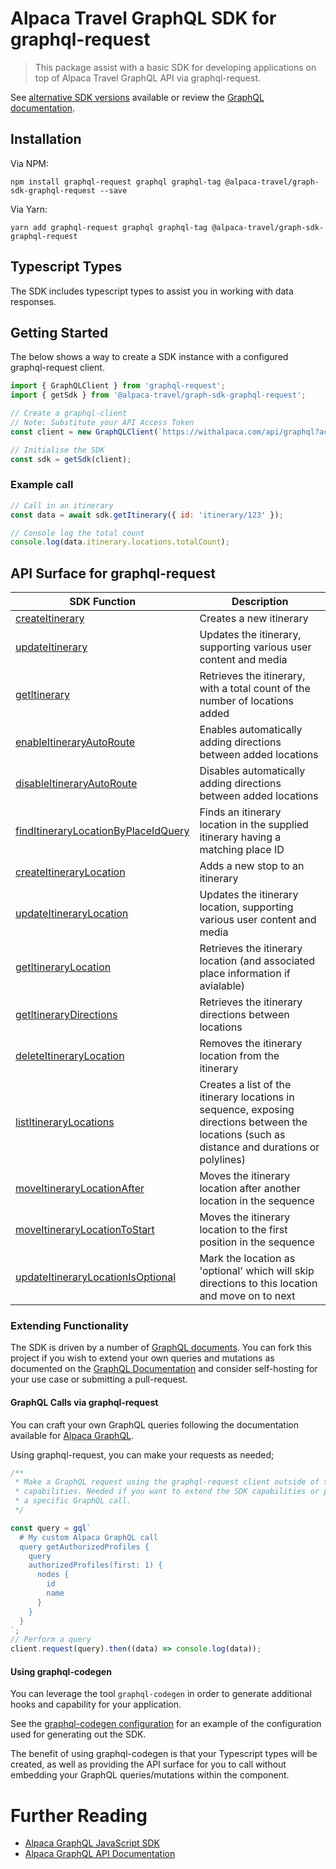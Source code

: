 # Alpaca Travel GraphQL SDK for graphql-request

> This package assist with a basic SDK for developing applications on top of
> Alpaca Travel GraphQL API via graphql-request.

See [alternative SDK versions](/packages) available or review the [GraphQL documentation](https://github.com/AlpacaTravel/graphql-docs).

## Installation

Via NPM:

```
npm install graphql-request graphql graphql-tag @alpaca-travel/graph-sdk-graphql-request --save
```

Via Yarn:

```
yarn add graphql-request graphql graphql-tag @alpaca-travel/graph-sdk-graphql-request
```

## Typescript Types

The SDK includes typescript types to assist you in working with data responses.

## Getting Started

The below shows a way to create a SDK instance with a configured graphql-request
client.

```javascript
import { GraphQLClient } from 'graphql-request';
import { getSdk } from '@alpaca-travel/graph-sdk-graphql-request';

// Create a graphql-client
// Note: Substitute your API Access Token
const client = new GraphQLClient(`https://withalpaca.com/api/graphql?accessToken=xxx`);

// Initialise the SDK
const sdk = getSdk(client);
```

### Example call

```javascript
// Call in an itinerary
const data = await sdk.getItinerary({ id: 'itinerary/123' });

// Console log the total count
console.log(data.itinerary.locations.totalCount);
```

## API Surface for graphql-request

| SDK Function                                                                                | Description                                                                                                                                    |
| ------------------------------------------------------------------------------------------- | ---------------------------------------------------------------------------------------------------------------------------------------------- |
| [createItinerary](/graphql/create-itinerary.graphql)                                        | Creates a new itinerary                                                                                                                        |
| [updateItinerary](/graphql/update-itinerary.graphql)                                        | Updates the itinerary, supporting various user content and media                                                                               |
| [getItinerary](/graphql/get-itinerary.graphql)                                              | Retrieves the itinerary, with a total count of the number of locations added                                                                   |
| [enableItineraryAutoRoute](/graphql/enable-itinerary-auto-route.graphql)                    | Enables automatically adding directions between added locations                                                                                |
| [disableItineraryAutoRoute](/graphql/disable-itinerary-auto-route.graphql)                  | Disables automatically adding directions between added locations                                                                               |
| [findItineraryLocationByPlaceIdQuery](/graphql/find-itinerary-location-by-place-id.graphql) | Finds an itinerary location in the supplied itinerary having a matching place ID                                                               |
| [createItineraryLocation](/graphql/create-itinerary-location.graphql)                       | Adds a new stop to an itinerary                                                                                                                |
| [updateItineraryLocation](/graphql/update-itinerary-location.graphql)                       | Updates the itinerary location, supporting various user content and media                                                                      |
| [getItineraryLocation](/graphql/get-itinerary-location.graphql)                             | Retrieves the itinerary location (and associated place information if avialable)                                                               |
| [getItineraryDirections](/graphql/get-itinerary-directions.graphql)                         | Retrieves the itinerary directions between locations                                                                                           |
| [deleteItineraryLocation](/graphql/delete-itinerary-location.graphql)                       | Removes the itinerary location from the itinerary                                                                                              |
| [listItineraryLocations](/graphql/list-itinerary-locations.graphql)                         | Creates a list of the itinerary locations in sequence, exposing directions between the locations (such as distance and durations or polylines) |
| [moveItineraryLocationAfter](/graphql/move-itinerary-location-after.graphql)                | Moves the itinerary location after another location in the sequence                                                                            |
| [moveItineraryLocationToStart](/graphql/move-itinerary-location-to-start.graphql)           | Moves the itinerary location to the first position in the sequence                                                                             |
| [updateItineraryLocationIsOptional](/graphql/update-itinerary-location-is-optional.graphql) | Mark the location as 'optional' which will skip directions to this location and move on to next                                                |

### Extending Functionality

The SDK is driven by a number of [GraphQL documents](/graphql). You can
fork this project if you wish to extend your own queries and mutations as
documented on the [GraphQL Documentation](https://github.com/AlpacaTravel/graphql-docs)
and consider self-hosting for your use case or submitting a pull-request.

#### GraphQL Calls via graphql-request

You can craft your own GraphQL queries following the documentation available
for [Alpaca GraphQL](https://github.com/AlpacaTravel/graphql-docs).

Using graphql-request, you can make your requests as needed;

```javascript
/**
 * Make a GraphQL request using the graphql-request client outside of the SDK
 * capabilities. Needed if you want to extend the SDK capabilities or perform
 * a specific GraphQL call.
 */

const query = gql`
  # My custom Alpaca GraphQL call
  query getAuthorizedProfiles {
    query
    authorizedProfiles(first: 1) {
      nodes {
        id
        name
      }
    }
  }
`;
// Perform a query
client.request(query).then((data) => console.log(data));
```

#### Using graphql-codegen

You can leverage the tool `graphql-codegen` in order to generate additional
hooks and capability for your application.

See the [graphql-codegen configuration](./codegen.yml) for an example of
the configuration used for generating out the SDK.

The benefit of using graphql-codegen is that your Typescript types will be
created, as well as providing the API surface for you to call without embedding
your GraphQL queries/mutations within the component.

# Further Reading

- [Alpaca GraphQL JavaScript SDK](/README.md)
- [Alpaca GraphQL API Documentation](https://github.com/AlpacaTravel/graphql-docs)
